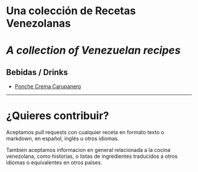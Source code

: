 # Una colección de Recetas Venezolanas

# _A collection of Venezuelan recipes_

## Bebidas / Drinks

* [Ponche Crema Carupanero](/blob/master/Bebidas%20-%20Drinks/Ponche%20Crema%20Carupanero%20%5Ben%5D.md)

----
# ¿Quieres contribuir?

Aceptamos pull requests con cualquier receta en formato texto o markdown, en español, inglés u otros idiomas.

Tambien aceptamos informacion en general relacionada a la cocina venezolana, como historias, o listas de ingredientes traducidos a otros idiomas o equivalentes en otros paises.
